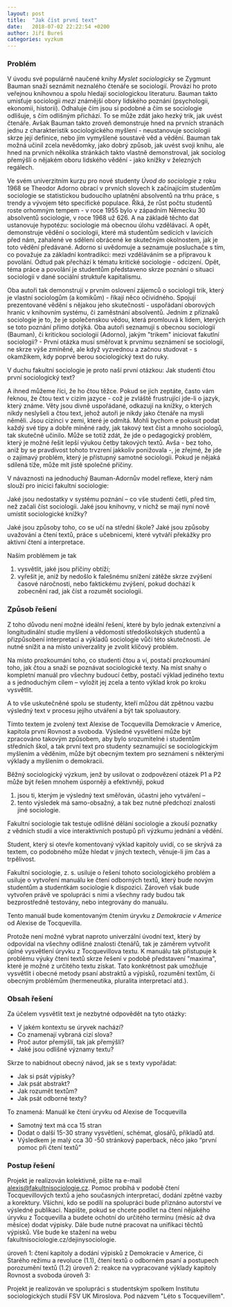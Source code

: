 ```yaml
---
layout: post
title:  "Jak číst první text"
date:   2018-07-02 22:22:54 +0200
author: Jiří Bureš
categories: vyzkum
---
```

### Problém
V úvodu své populárně naučené knihy _Myslet sociologicky_ se Zygmunt Bauman snaží seznámit neznalého čtenáře se sociologií. Provází ho proto veřejnou knihovnou a spolu hledají sociologickou literaturu. Bauman takto umisťuje sociologii _mezi_ známější obory lidského poznání (psychologii, ekonomii, historii). Odhaluje čím jsou si podobné a čím se sociologie odlišuje, s čím odlišným přichází. To se může zdát jako hezký trik, jak uvést čtenáře. Avšak Bauman takto zroveň demonstruje hned na prvních stranách jednu z charakteristik sociologického myšlení - neustanovuje sociologii skrze její definice, nebo jím vymyšlené soustavě věd a vědění. Bauman tak možná učinil zcela nevědomky, jako dobrý způsob, jak uvést svoji knihu, ale hned na prvních několika stránkách takto vlastně demonstroval, jak sociolog přemýšlí o nějakém oboru lidského vědění - jako knížky v železných regálech. 

Ve svém univerzitním kurzu pro nové studenty _Úvod do sociologie_ z roku 1968 se Theodor Adorno obrací v prvních slovech k začínajícím studentům sociologie se statistickou budoucího uplatnění absolventů na trhu práce, s trendy a vývojem této specifické populace. Říká, že růst počtu studentů roste orhomným tempem - v roce 1955 bylo v západním Německu 30 absolventů sociologie, v roce 1968 už 626. A na základě těchto dat ustanovuje hypotézu: sociologie má obecnou úlohu vzdělávací. A opět, demonstruje vědění o sociologii, které má studentům sedících v lavicích před nám, zahalené ve sdělení obrácené ke skutečným okolnostem, jak je toto vědění předávané. Adorno si uvědomuje a seznamuje posluchače s tím, co považuje za základní kontradikci: mezi vzděláváním se a přípravou k povolání. Odtud pak přechází k tématu kritické sociologie - odcizení. Opět, téma práce a povolání je studentům představeno skrze poznání o situaci sociologii v dané sociální struktuře kapitalismu.

Oba autoři tak demonstrují v prvním oslovení zájemců o sociologii trik, který je vlastní sociologům (a komikům) - říkají něco očividného. Spojují prezentované vědění s nějakou jeho skutečností - uspořádaní oborových hranic v knihovním systému, či zaměstnání absolventů. Jedním z příznaků sociologie je to, že je společenskou vědou, která promlouvá k lidem, kterých se toto poznání přímo dotýká. Oba autoři seznamují s obecnou sociologií (Bauman), či kritickou sociologií (Adorno), jakým "trikem" iniciovat fakutlní sociologii? - První otázka musí směřovat k prvnímu seznámení se sociologií, ne skrze výše zmíněné, ale když vyzvednou a začnou studovat - s okamžikem, kdy poprvé berou sociologický text do ruky. 

V duchu fakultní sociologie je proto naší první otázkou: Jak studenti čtou první sociologický text? 

A ihned můžeme říci, že ho čtou těžce. Pokud se jich zeptáte, často vám řeknou, že čtou text v cizím jazyce - což je zvláště frustrující jde-li o jazyk, který známe. Věty jsou divně uspořádané, odkazují na knížky, o kterých nikdy neslyšeli a čtou text, jehož autoři je nikdy jako čtenáře na mysli něměli. Jsou cizinci v zemi, které je odmítá. Mohli bychom e pokusit podat každý své tipy a dobře míněné rady, jak takový text číst a mnoho sociologů, tak skutečně učinilo. Může se totiž zdát, že jde o pedagogický problém, který je možné řešit lepší výukou četby takových textů. Avša - bez toho, aniž by se pravdivost tohoto trvzrení jakkoliv ponižovala -, je zřejmé, že jde o zajímavý problém, který je přístupný samotné sociologii. Pokud je nějaká sdílená tíže, může mít jistě společné příčiny.

V návaznosti na jednoduchý Bauman-Adornův model reflexe, který nám slouží pro inicici fakultní sociologie: 

Jaké jsou nedostatky v systému poznání – co vše studenti četli, před tím, než začali číst sociologii. Jaké jsou knihovny, v nichž se mají nyní nově umístit sociologické knížky? 

Jaké jsou způsoby toho, co se učí na střední škole? Jaké jsou způsoby uvažování a čtení textů, práce s učebnicemi, které vytváří překážky pro aktivní čtení a interpretace. 

Naším problémem je tak   
  
1. vysvětlit, jaké jsou příčiny obtíží;    
2. vyřešit je, aniž by nedošlo k falešnému snížení zátěže skrze zvýšení časové náročnosti, nebo faktickému zvýšení, pokud dochází k zobecnění rad, jak číst a rozumět sociologii. 

### Způsob řešení

Z toho důvodu není možné ideální řešení, které by bylo jednak extenzivní a longitudinální studie myšlení a vědomostí středoškolských studentů a přizpůsobení interpretací a výkladů sociologie vůči této skutečnosti. Je nutné snížit a na místo univerzality je zvolit klíčový problém.

Na místo prozkoumání toho, co studenti čtou a ví, postačí prozkoumání toho, jak čtou a snaží se poznávat sociologické texty. 
Na míst snahy o kompletní manuál pro všechny budoucí četby, postačí výklad jediného textu a s jednoduchým cílem – vyložit jej zcela a tento výklad krok po kroku vysvětlit.

A to vše uskutečněné spolu se studenty, kteří můžou dát zpětnou vazbu výsledný text v procesu jejího utváření a být tak spoluautory. 

Tímto textem je zvolený text Alexise de Tocquevilla Demokracie v Americe, kapitola první Rovnost a svoboda. Výsledné vysvětlení může být zpracováno takovým způsobem, aby bylo srozumitelné i studentům středních škol, a tak první text pro studenty seznamující se sociologickým myšlením a věděním, může být obecným textem pro seznámení s některými výklady a myšlením o demokracii. 

Běžný sociologický výzkum, jenž by usilovat o zodpovězení otázek P1 a P2 může být řešen mnohem úsporněji a efektivněji, pokud 
1. jsou ti, kterým je výsledný text směřován, účastni jeho vytváření –  
2. tento výsledek má samo-obsažný, a tak bez nutné předchozí znalosti jiné sociologie.

Fakultní sociologie tak testuje odlišné dělání sociologie a zkouší poznatky z vědních studií a více interaktivních postupů při výzkumu jednání a vědění.

Student, který si otevře komentovaný výklad kapitoly uvidí, co se skrývá za textem, co podobného může hledat v jiných textech, věnuje-li jim čas a trpělivost. 

Fakultní sociologie, z. s. usiluje o řešení tohoto sociologického problém a usiluje o vytvoření manuálu ke čtení odborných textů, který bude novým studentům a studentkám sociologie k dispozici. Zároveň však bude vytvořen právě ve spolupráci s nimi a všechny rady budou tak bezprostředně testovány, nebo integrovány do manuálu. 

Tento manuál bude komentovaným čtením úryvku z _Demokracie v Americe_ od Alexise de Tocquevilla. 

Protože není možné vybrat naproto univerzální úvodní text, který by odpovídal na všechny odlišné znalosti čtenářů, tak je záměrem vytvořit úplné vysvětlení úryvku z Tocquevillova textu. K manuálu tak přistupuje k problému výuky čtení textů skrze řešení v podobě představení "maxima", které je možné z určitého textu získat. Tato konkrétnost pak umožňuje vysvětlit i obecné metody psaní abstraktů a výpisků, rozumění textům, či obecným problémům (hermeneutika, pluralita interpretací atd.).


### Obsah řešení 

Za účelem vysvětlit text je nezbytné odpovědět na tyto otázky:
* V jakém kontextu se úryvek nachází?
* Co znamenají vybraná cizí slova? 
* Proč autor přemýšlí, tak jak přemýšlí? 
* Jaké jsou odlišné významy textu?

Skrze to nabídnout obecný návod, jak se s texty vypořádat: 
* Jak si psát výpisky?
* Jak psát abstrakt? 
* Jak rozumět textům?
* Jak psát odborné texty? 

To znamená: Manuál ke čtení úryvku od Alexise de Tocquevilla 
* Samotný text má cca 15 stran 
* Dodat o další 15-30 strany vysvětlení, schémat, glosářů, příkladů atd. 
* Výsledkem je malý cca 30 -50 stránkový paperback, něco jako “první pomoc při čtení textů”

### Postup řešení

Projekt je realizován kolektivně, pište na e-mail alexis@fakultnisociologie.cz. Pomoc probíhá v podobě čtení Tocquevillových textů a jeho současných interpretací, dodání zpětné vazby a korektury. Všichni, kdo se podílí na spolupráci bude přiznáno autorství ve výsledné publikaci. Napište, pokud se chcete podílet na čtení nějakého úryvku z Tocquevilla a budete ochotní do určitého termínu (měsíc až dva měsíce) dodat výpisky. Dále bude nutné pracovat na unifikaci těchtů výpisků. Vše bude ke stažení na webu fakultnisociologie.cz/dejinysociologie. 

úroveň 1: čtení kapitoly a dodání výpisků z Demokracie v Americe, či Starého režimu a revoluce (1.1), čtení textů o odborném psaní a postupech porozumění textů (1.2)
úroveň 2: reakce na vypracované výklady kapitoly Rovnost a svoboda 
úroveň 3: 

Projekt je realizován ve spolupráci s studentským spolkem Institutu sociologických studií FSV UK Miroslova. Pod názvem "Léto s Tocquevillem". 
